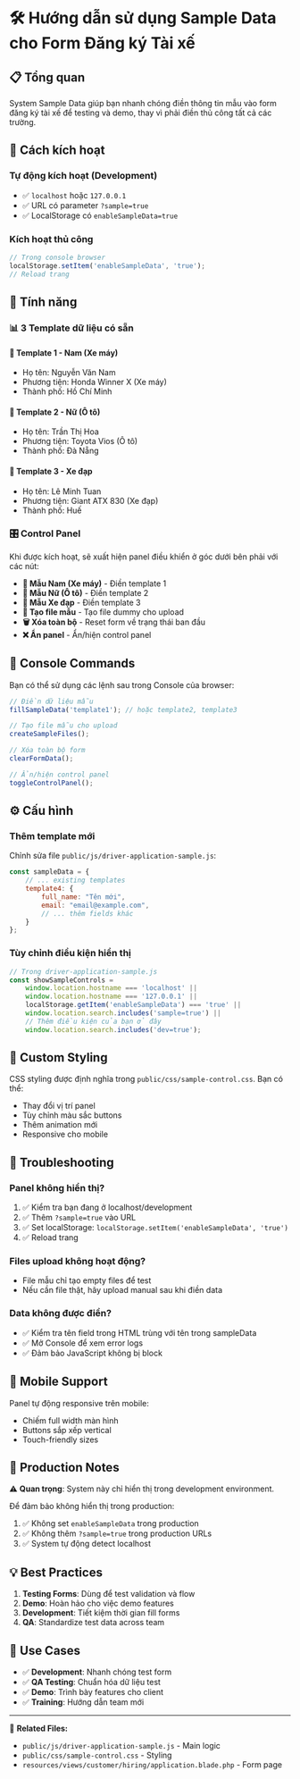 # 🛠️ Hướng dẫn sử dụng Sample Data cho Form Đăng ký Tài xế

## 📋 Tổng quan

System Sample Data giúp bạn nhanh chóng điền thông tin mẫu vào form đăng ký tài xế để testing và demo, thay vì phải điền thủ công tất cả các trường.

## 🚀 Cách kích hoạt

### Tự động kích hoạt (Development)
- ✅ `localhost` hoặc `127.0.0.1`
- ✅ URL có parameter `?sample=true`
- ✅ LocalStorage có `enableSampleData=true`

### Kích hoạt thủ công
```javascript
// Trong console browser
localStorage.setItem('enableSampleData', 'true');
// Reload trang
```

## 🎯 Tính năng

### 📊 3 Template dữ liệu có sẵn

#### 👨 Template 1 - Nam (Xe máy)
- Họ tên: Nguyễn Văn Nam
- Phương tiện: Honda Winner X (Xe máy)
- Thành phố: Hồ Chí Minh

#### 👩 Template 2 - Nữ (Ô tô)
- Họ tên: Trần Thị Hoa  
- Phương tiện: Toyota Vios (Ô tô)
- Thành phố: Đà Nẵng

#### 🚴 Template 3 - Xe đạp
- Họ tên: Lê Minh Tuan
- Phương tiện: Giant ATX 830 (Xe đạp)
- Thành phố: Huế

### 🎛️ Control Panel

Khi được kích hoạt, sẽ xuất hiện panel điều khiển ở góc dưới bên phải với các nút:

- **👨 Mẫu Nam (Xe máy)** - Điền template 1
- **👩 Mẫu Nữ (Ô tô)** - Điền template 2  
- **🚴 Mẫu Xe đạp** - Điền template 3
- **📁 Tạo file mẫu** - Tạo file dummy cho upload
- **🗑️ Xóa toàn bộ** - Reset form về trạng thái ban đầu
- **❌ Ẩn panel** - Ẩn/hiện control panel

## 📝 Console Commands

Bạn có thể sử dụng các lệnh sau trong Console của browser:

```javascript
// Điền dữ liệu mẫu
fillSampleData('template1'); // hoặc template2, template3

// Tạo file mẫu cho upload
createSampleFiles();

// Xóa toàn bộ form
clearFormData();

// Ẩn/hiện control panel
toggleControlPanel();
```

## ⚙️ Cấu hình

### Thêm template mới

Chỉnh sửa file `public/js/driver-application-sample.js`:

```javascript
const sampleData = {
    // ... existing templates
    template4: {
        full_name: "Tên mới",
        email: "email@example.com",
        // ... thêm fields khác
    }
};
```

### Tùy chỉnh điều kiện hiển thị

```javascript
// Trong driver-application-sample.js
const showSampleControls = 
    window.location.hostname === 'localhost' || 
    window.location.hostname === '127.0.0.1' ||
    localStorage.getItem('enableSampleData') === 'true' ||
    window.location.search.includes('sample=true') ||
    // Thêm điều kiện của bạn ở đây
    window.location.search.includes('dev=true');
```

## 🎨 Custom Styling

CSS styling được định nghĩa trong `public/css/sample-control.css`. Bạn có thể:

- Thay đổi vị trí panel
- Tùy chỉnh màu sắc buttons
- Thêm animation mới
- Responsive cho mobile

## 🔧 Troubleshooting

### Panel không hiển thị?
1. ✅ Kiểm tra bạn đang ở localhost/development
2. ✅ Thêm `?sample=true` vào URL
3. ✅ Set localStorage: `localStorage.setItem('enableSampleData', 'true')`
4. ✅ Reload trang

### Files upload không hoạt động?
- File mẫu chỉ tạo empty files để test
- Nếu cần file thật, hãy upload manual sau khi điền data

### Data không được điền?
- ✅ Kiểm tra tên field trong HTML trùng với tên trong sampleData
- ✅ Mở Console để xem error logs
- ✅ Đảm bảo JavaScript không bị block

## 📱 Mobile Support

Panel tự động responsive trên mobile:
- Chiếm full width màn hình
- Buttons sắp xếp vertical
- Touch-friendly sizes

## 🚀 Production Notes

⚠️ **Quan trọng**: System này chỉ hiển thị trong development environment.

Để đảm bảo không hiển thị trong production:
1. ✅ Không set `enableSampleData` trong production
2. ✅ Không thêm `?sample=true` trong production URLs
3. ✅ System tự động detect localhost

## 💡 Best Practices

1. **Testing Forms**: Dùng để test validation và flow
2. **Demo**: Hoàn hảo cho việc demo features
3. **Development**: Tiết kiệm thời gian fill forms
4. **QA**: Standardize test data across team

## 🎯 Use Cases

- ✅ **Development**: Nhanh chóng test form
- ✅ **QA Testing**: Chuẩn hóa dữ liệu test
- ✅ **Demo**: Trình bày features cho client
- ✅ **Training**: Hướng dẫn team mới

---

🔗 **Related Files:**
- `public/js/driver-application-sample.js` - Main logic
- `public/css/sample-control.css` - Styling
- `resources/views/customer/hiring/application.blade.php` - Form page 